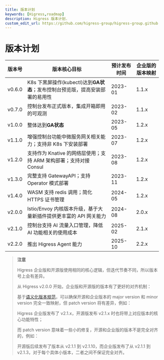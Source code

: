 ```yaml
---
title: 版本计划
keywords: [Higress,roadmap]
description: Higress 版本计划.
custom_edit_url: https://github.com/higress-group/higress-group.github.io/blob/main/i18n/zh-cn/docusaurus-plugin-content-docs/current/overview/roadmap.md
---
```


# 版本计划

| 版本号  | 版本核心目标 | 预计发布时间 | 企业版的版本映射 |
| ------- | -----------  | -----------  |  -----------  |  
| v0.6.0  | K8s 下黑屏操作(kubectl)达到**GA状态**；发布控制台预览版，提高安装部署的易用性   | 2023-01   | 1.1.x  | 
| v0.7.0  | 控制台发布正式版本，集成开箱即用的可观测   | 2023-02   |  1.1.x  | 
| v1.0.0  | 整体达到**GA状态**   | 2023-05   | 1.2.x  | 
| v1.1.0  | 增强控制台功能中微服务网关相关能力；支持非 K8s 下安装部署   | 2023-07   | 1.2.x  | 
| v1.2.0  | 支持作为 Knative 的网络层使用；支持 ARM 架构部署；支持对接 Consul   | 2023-08   | 1.2.x  | 
| v1.3.0  | 完整支持 GatewayAPI；支持 Operator 模式部署   | 2023-11   | 1.2.x  |  
| v1.4.0  | WASM 支持 redis 调用；简化 HTTPS 证书管理  | 2024-05   | 1.2.x  | 
| v2.0.0  | Istio/Envoy 内核版本升级，基于大量新插件提供更丰富的 API 网关能力  | 2024-08   | 2.0.x  | 
| v2.1.0  | 控制台支持 AI 流量入口管理，降低 AI 功能相关的使用成本  | 2025-02   | 2.1.x  | 
| v2.2.0  | 推出 Higress Agent 能力 | 2025-10   | 2.2.x  | 


> **注意**
> 
>  Higress 企业版和开源版使用相同的核心逻辑，但迭代节奏不同，所以版本号上会有差异。
> 
>  从 Higress v2.0.0 开始，企业版和开源版的版本有了更好的对齐机制：
> 
>  基于[语义化版本规范](https://semver.org/)，可以确保开源和企业版本的 major version 和 minor version 完全一致映射，但 patch version 将有差异，例如：
>
>  Higress 企业版发布了 v2.1.x，开源版发布 v2.1.x 时也将带上对应版本的核心功能特性；
>
>  而 patch version 意味着一些小的修复，开源和企业版的版本不是完全对齐的，例如：
>
>  开源版后续发布了版本从 v2.1.1 到 v2.1.10，而企业版发布了从 v2.1.1 到 v2.1.3，对于每个具体小版本，二者之间不保证完全对齐。
